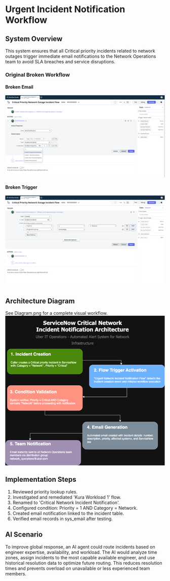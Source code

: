 # Urgent Incident Notification Workflow

## System Overview 

This system ensures that all Critical priority incidents related to network outages trigger immediate email notifications to the Network Operations team to avoid SLA breaches and service disruptions.

### Original Broken Workflow
#### Broken Email 
![Trigger](https://github.com/CodeWithLuwam/service-now-urgent-incident-notification-workflow/blob/main/Images/og%20Kura%20WL1%20Flow%20-%20Action.png?raw=true)
#### Broken Trigger
![Action](https://github.com/CodeWithLuwam/service-now-urgent-incident-notification-workflow/blob/main/Images/og%20Kura%20WL1%20Flow%20-%20Trigger.png?raw=true)

## Architecture Diagram
See Diagram.png for a complete visual workflow.
![Workflow Diagram](https://github.com/CodeWithLuwam/service-now-urgent-incident-notification-workflow/blob/main/Images/UrgentNetworkIncidentNotification.drawio.png?raw=true)

## Implementation Steps
1. Reviewed priority lookup rules.
2. Investigated and remediated 'Kura Workload 1' flow.
3. Renamed to 'Critical Network Incident Notification'.
4. Configured condition: Priority = 1 AND Category = Network.
5. Created email notification linked to the incident table.
6. Verified email records in sys_email after testing.

## AI Scenario
To improve global response, an AI agent could route incidents based on engineer expertise, availability, and workload. The AI would analyze time zones, assign incidents to the most capable available engineer, and use historical resolution data to optimize future routing. This reduces resolution times and prevents overload on unavailable or less experienced team members.



